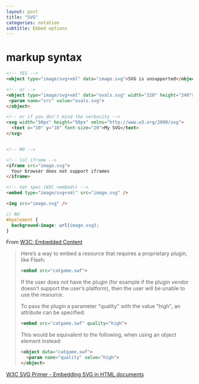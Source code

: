 ```yaml
---
layout: post
title: "SVG"
categories: notation
subtitle: Embed options
---
```


# markup syntax

```html
<!-- YES -->
<object type="image/svg+xml" data="image.svg">SVG is unsupported</object>

<!-- or -->
<object type="image/svg+xml" data="ovals.svg" width="320" height="240">
 <param name="src" value="ovals.svg">
</object>

<!-- or if you don't mind the verbosity -->
<svg width="50px" height="50px" xmlns="http://www.w3.org/2000/svg">
  <text x="10" y="10" font-size="20">My SVG</text>
</svg>


<!-- NO -->

<!-- lol iframe -->
<iframe src="image.svg">
  Your browser does not support iframes
</iframe>

<!-- not spec (W3C <embed>) -->
<embed type="image/svg+xml" src="image.svg" /> 

<img src="image.svg" />
```

```scss
// NO
#myelement {
  background-image: url(image.svg);
}
```



From [W3C: Embedded Content](http://w3c.github.io/html/semantics-embedded-content.html#element)

> Here’s a way to embed a resource that requires a proprietary plugin, like Flash:
> 
> ```html
> <embed src="catgame.swf">
> ```
> 
> If the user does not have the plugin (for example if the plugin vendor doesn’t support the user’s platform), then the user will be unable to use the resource.
> 
> To pass the plugin a parameter "quality" with the value "high", an attribute can be specified:
> 
> ```html
> <embed src="catgame.swf" quality="high">
> ```
> 
> This would be equivalent to the following, when using an object element instead:
> 
> ```html
> <object data="catgame.swf">
>   <param name="quality" value="high">
> </object>
> ```
> 


[W3C SVG Primer - Embedding SVG in HTML documents](https://www.w3.org/Graphics/SVG/IG/resources/svgprimer.html#SVG_in_HTML)
